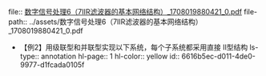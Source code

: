 file:: [数字信号处理6（7IIR滤波器的基本网络结构）_1708019880421_0.pdf](../assets/数字信号处理6（7IIR滤波器的基本网络结构）_1708019880421_0.pdf)
file-path:: ../assets/数字信号处理6（7IIR滤波器的基本网络结构）_1708019880421_0.pdf

- 【例2】用级联型和并联型实现以下系统，每个子系统都采用直接 II型结构
  ls-type:: annotation
  hl-page:: 1
  hl-color:: yellow
  id:: 6616b5ec-d011-4de0-9977-d1fcada0105f